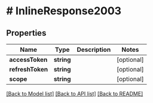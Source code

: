 # # InlineResponse2003

## Properties

Name | Type | Description | Notes
------------ | ------------- | ------------- | -------------
**accessToken** | **string** |  | [optional]
**refreshToken** | **string** |  | [optional]
**scope** | **string** |  | [optional]

[[Back to Model list]](../../README.md#models) [[Back to API list]](../../README.md#endpoints) [[Back to README]](../../README.md)
